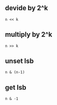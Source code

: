 

## devide by 2^k
    n << k

## multiply by 2^k
    n >> k


## unset lsb
    n & (n-1)

## get lsb
    n & -1




